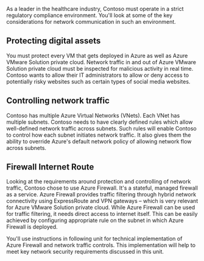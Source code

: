 ﻿As a leader in the healthcare industry, Contoso must operate in a strict regulatory compliance environment. You'll look at some of the key considerations for network communication in such an environment.

## Protecting digital assets

You must protect every VM that gets deployed in Azure as well as Azure VMware Solution private cloud. Network traffic in and out of Azure VMware Solution private cloud must be inspected for malicious activity in real time. Contoso wants to allow their IT administrators to allow or deny access to potentially risky websites such as certain types of social media websites. 

## Controlling network traffic

Contoso has multiple Azure Virtual Networks (VNets). Each VNet has multiple subnets. Contoso needs to have clearly defined rules which allow well-defined network traffic across subnets. Such rules will enable Contoso to control how each subnet initiates network traffic. It also gives them the ability to override Azure's default network policy of allowing network flow across subnets.

## Firewall Internet Route

Looking at the requirements around protection and controlling of network traffic, Contoso chose to use Azure Firewall. It's a stateful, managed firewall as a service. Azure Firewall provides traffic filtering through hybrid network connectivity using ExpressRoute and VPN gateways – which is very relevant for Azure VMware Solution private cloud. While Azure Firewall can be used for traffic filtering, it needs direct access to internet itself. This can be easily achieved by configuring appropriate rule on the subnet in which Azure Firewall is deployed.

You'll use instructions in following unit for technical implementation of Azure Firewall and network traffic controls. This implementation will help to meet key network security requirements discussed in this unit.
